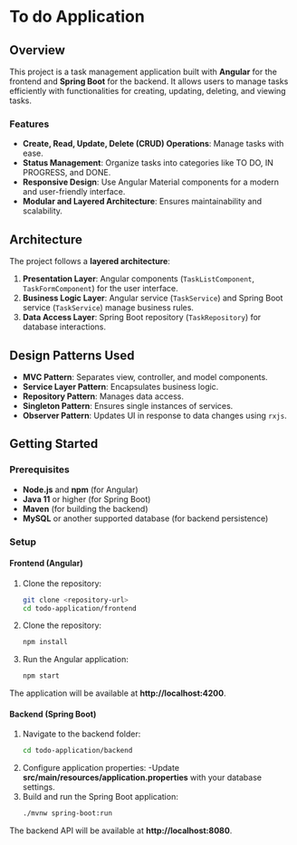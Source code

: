 # To do Application

## Overview

This project is a task management application built with **Angular** for the frontend and **Spring Boot** for the backend. It allows users to manage tasks efficiently with functionalities for creating, updating, deleting, and viewing tasks.

### Features

- **Create, Read, Update, Delete (CRUD) Operations**: Manage tasks with ease.
- **Status Management**: Organize tasks into categories like TO DO, IN PROGRESS, and DONE.
- **Responsive Design**: Use Angular Material components for a modern and user-friendly interface.
- **Modular and Layered Architecture**: Ensures maintainability and scalability.

## Architecture

The project follows a **layered architecture**:

1. **Presentation Layer**: Angular components (`TaskListComponent`, `TaskFormComponent`) for the user interface.
2. **Business Logic Layer**: Angular service (`TaskService`) and Spring Boot service (`TaskService`) manage business rules.
3. **Data Access Layer**: Spring Boot repository (`TaskRepository`) for database interactions.

## Design Patterns Used

- **MVC Pattern**: Separates view, controller, and model components.
- **Service Layer Pattern**: Encapsulates business logic.
- **Repository Pattern**: Manages data access.
- **Singleton Pattern**: Ensures single instances of services.
- **Observer Pattern**: Updates UI in response to data changes using `rxjs`.

## Getting Started

### Prerequisites

- **Node.js** and **npm** (for Angular)
- **Java 11** or higher (for Spring Boot)
- **Maven** (for building the backend)
- **MySQL** or another supported database (for backend persistence)

### Setup

#### Frontend (Angular)

1. Clone the repository:
   ```bash
   git clone <repository-url>
   cd todo-application/frontend
   
2. Clone the repository:
   ```bash
   npm install
3. Run the Angular application:
   ```bash
   npm start
The application will be available at **http://localhost:4200**.


#### Backend (Spring Boot)

1. Navigate to the backend folder:
   ```bash
   cd todo-application/backend
2. Configure application properties:
   -Update **src/main/resources/application.properties** with your database settings.
3. Build and run the Spring Boot application:
   ```bash
   ./mvnw spring-boot:run
The backend API will be available at **http://localhost:8080**.





